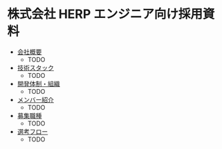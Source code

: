 # 株式会社 HERP エンジニア向け採用資料

- [会社概要](./docs/company.md)
  - TODO
- [技術スタック](./docs/technology-stack.md)
  - TODO
- [開発体制・組織](./docs/organization.md)
  - TODO
- [メンバー紹介](./docs/members.md)
  - TODO
- [募集職種](./docs/jobs.md)
  - TODO
- [選考フロー](./docs/inteviews.md)
  - TODO
